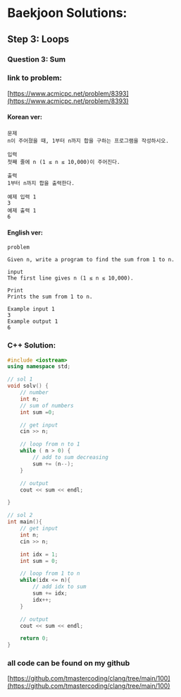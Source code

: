# **Baekjoon Solutions:** 
## **Step 3: Loops**
### **Question 3: Sum**
### **link to problem:**
[https://www.acmicpc.net/problem/8393](https://www.acmicpc.net/problem/8393)
#### **Korean ver**:
```
문제
n이 주어졌을 때, 1부터 n까지 합을 구하는 프로그램을 작성하시오.

입력
첫째 줄에 n (1 ≤ n ≤ 10,000)이 주어진다.

출력
1부터 n까지 합을 출력한다.

예제 입력 1 
3
예제 출력 1 
6
```
#### **English ver**:
```
problem

Given n, write a program to find the sum from 1 to n.

input
The first line gives n (1 ≤ n ≤ 10,000).

Print
Prints the sum from 1 to n.

Example input 1 
3
Example output 1 
6
```

### **C++ Solution**:
```c++
#include <iostream>
using namespace std;

// sol 1
void solv() {
    // number
    int n;
    // sum of numbers
    int sum =0;

    // get input
    cin >> n;

    // loop from n to 1
    while ( n > 0) {
        // add to sum decreasing
        sum += (n--);
    }

    // output
    cout << sum << endl;

}

// sol 2
int main(){
    // get input
    int n;
    cin >> n;

    int idx = 1;
    int sum = 0;

    // loop from 1 to n
    while(idx <= n){
        // add idx to sum
        sum += idx;
        idx++;
    }

    // output
    cout << sum << endl;

    return 0;
}
```

### **all code can be found on my github**
[https://github.com/tmastercoding/clang/tree/main/100](https://github.com/tmastercoding/clang/tree/main/100)
